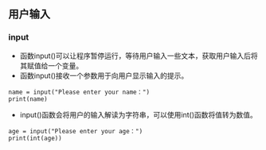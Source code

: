 ## 用户输入
### input
- 函数input()可以让程序暂停运行，等待用户输入一些文本，获取用户输入后将其赋值给一个变量。
- 函数input()接收一个参数用于向用户显示输入的提示。
```
name = input("Please enter your name：")
print(name)
```
- input()函数会将用户的输入解读为字符串，可以使用int()函数将值转为数值。
```
age = input("Please enter your age：")
print(int(age))
```
